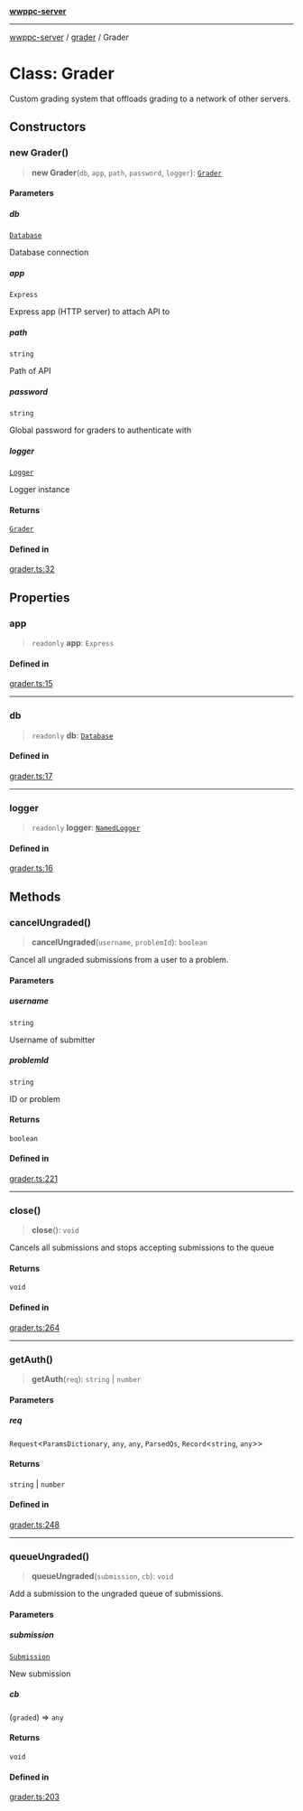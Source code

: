 [**wwppc-server**](../../README.md)

***

[wwppc-server](../../modules.md) / [grader](../README.md) / Grader

# Class: Grader

Custom grading system that offloads grading to a network of other servers.

## Constructors

### new Grader()

> **new Grader**(`db`, `app`, `path`, `password`, `logger`): [`Grader`](Grader.md)

#### Parameters

##### db

[`Database`](../../database/classes/Database.md)

Database connection

##### app

`Express`

Express app (HTTP server) to attach API to

##### path

`string`

Path of API

##### password

`string`

Global password for graders to authenticate with

##### logger

[`Logger`](../../log/classes/Logger.md)

Logger instance

#### Returns

[`Grader`](Grader.md)

#### Defined in

[grader.ts:32](https://github.com/WWPPC/WWPPC-server/blob/f21384f154c6e2184ddc59d99a3230ee362152e8/src/grader.ts#L32)

## Properties

### app

> `readonly` **app**: `Express`

#### Defined in

[grader.ts:15](https://github.com/WWPPC/WWPPC-server/blob/f21384f154c6e2184ddc59d99a3230ee362152e8/src/grader.ts#L15)

***

### db

> `readonly` **db**: [`Database`](../../database/classes/Database.md)

#### Defined in

[grader.ts:17](https://github.com/WWPPC/WWPPC-server/blob/f21384f154c6e2184ddc59d99a3230ee362152e8/src/grader.ts#L17)

***

### logger

> `readonly` **logger**: [`NamedLogger`](../../log/classes/NamedLogger.md)

#### Defined in

[grader.ts:16](https://github.com/WWPPC/WWPPC-server/blob/f21384f154c6e2184ddc59d99a3230ee362152e8/src/grader.ts#L16)

## Methods

### cancelUngraded()

> **cancelUngraded**(`username`, `problemId`): `boolean`

Cancel all ungraded submissions from a user to a problem.

#### Parameters

##### username

`string`

Username of submitter

##### problemId

`string`

ID or problem

#### Returns

`boolean`

#### Defined in

[grader.ts:221](https://github.com/WWPPC/WWPPC-server/blob/f21384f154c6e2184ddc59d99a3230ee362152e8/src/grader.ts#L221)

***

### close()

> **close**(): `void`

Cancels all submissions and stops accepting submissions to the queue

#### Returns

`void`

#### Defined in

[grader.ts:264](https://github.com/WWPPC/WWPPC-server/blob/f21384f154c6e2184ddc59d99a3230ee362152e8/src/grader.ts#L264)

***

### getAuth()

> **getAuth**(`req`): `string` \| `number`

#### Parameters

##### req

`Request`\<`ParamsDictionary`, `any`, `any`, `ParsedQs`, `Record`\<`string`, `any`\>\>

#### Returns

`string` \| `number`

#### Defined in

[grader.ts:248](https://github.com/WWPPC/WWPPC-server/blob/f21384f154c6e2184ddc59d99a3230ee362152e8/src/grader.ts#L248)

***

### queueUngraded()

> **queueUngraded**(`submission`, `cb`): `void`

Add a submission to the ungraded queue of submissions.

#### Parameters

##### submission

[`Submission`](../../database/type-aliases/Submission.md)

New submission

##### cb

(`graded`) => `any`

#### Returns

`void`

#### Defined in

[grader.ts:203](https://github.com/WWPPC/WWPPC-server/blob/f21384f154c6e2184ddc59d99a3230ee362152e8/src/grader.ts#L203)
